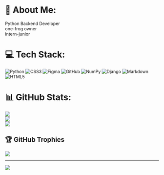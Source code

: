 # 💫 About Me:
Python Backend Developer<br>one-frog owner<br>intern-junior<br>


# 💻 Tech Stack:
![Python](https://img.shields.io/badge/python-3670A0?style=for-the-badge&logo=python&logoColor=ffdd54) ![CSS3](https://img.shields.io/badge/css3-%231572B6.svg?style=for-the-badge&logo=css3&logoColor=white) ![Figma](https://img.shields.io/badge/figma-%23F24E1E.svg?style=for-the-badge&logo=figma&logoColor=white) ![GitHub](https://img.shields.io/badge/github-%23121011.svg?style=for-the-badge&logo=github&logoColor=white) ![NumPy](https://img.shields.io/badge/numpy-%23013243.svg?style=for-the-badge&logo=numpy&logoColor=white) ![Django](https://img.shields.io/badge/django-%23092E20.svg?style=for-the-badge&logo=django&logoColor=white) ![Markdown](https://img.shields.io/badge/markdown-%23000000.svg?style=for-the-badge&logo=markdown&logoColor=white) ![HTML5](https://img.shields.io/badge/html5-%23E34F26.svg?style=for-the-badge&logo=html5&logoColor=white)
# 📊 GitHub Stats:
![](https://github-readme-stats.vercel.app/api?username=Notakes&theme=dark&hide_border=false&include_all_commits=false&count_private=false)<br/>
![](https://github-readme-streak-stats.herokuapp.com/?user=Notakes&theme=dark&hide_border=false)<br/>
![](https://github-readme-stats.vercel.app/api/top-langs/?username=Notakes&theme=dark&hide_border=false&include_all_commits=false&count_private=false&layout=compact)

## 🏆 GitHub Trophies
![](https://github-profile-trophy.vercel.app/?username=Notakes&theme=radical&no-frame=false&no-bg=false&margin-w=4)

---
[![](https://visitcount.itsvg.in/api?id=Notakes&icon=2&color=9)](https://visitcount.itsvg.in)
